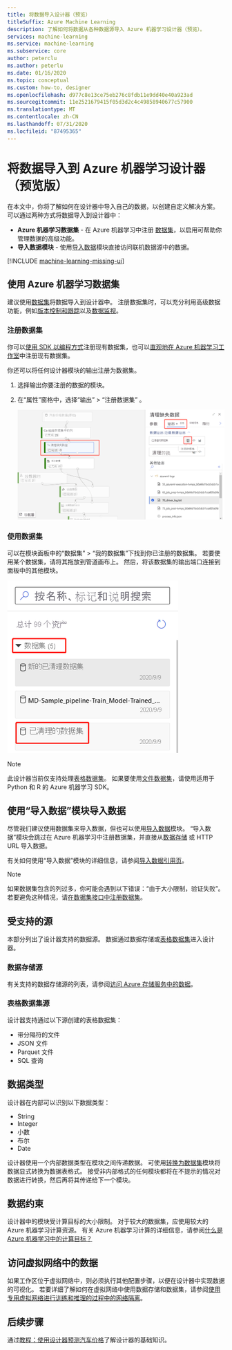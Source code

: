 ```yaml
---
title: 将数据导入设计器（预览）
titleSuffix: Azure Machine Learning
description: 了解如何将数据从各种数据源导入 Azure 机器学习设计器（预览）。
services: machine-learning
ms.service: machine-learning
ms.subservice: core
author: peterclu
ms.author: peterlu
ms.date: 01/16/2020
ms.topic: conceptual
ms.custom: how-to, designer
ms.openlocfilehash: d977c8e13ce75eb276c8fdb11e9dd40e40a923ad
ms.sourcegitcommit: 11e2521679415f05d3d2c4c49858940677c57900
ms.translationtype: MT
ms.contentlocale: zh-CN
ms.lasthandoff: 07/31/2020
ms.locfileid: "87495365"
---
```

# <a name="import-data-into-azure-machine-learning-designer-preview"></a>将数据导入到 Azure 机器学习设计器（预览版）

在本文中，你将了解如何在设计器中导入自己的数据，以创建自定义解决方案。 可以通过两种方式将数据导入到设计器中： 

* **Azure 机器学习数据集** - 在 Azure 机器学习中注册 [数据集](concept-data.md#datasets)，以启用可帮助你管理数据的高级功能。
* **导入数据模块** - 使用[导入数据](algorithm-module-reference/import-data.md)模块直接访问联机数据源中的数据。

[!INCLUDE [machine-learning-missing-ui](../../includes/machine-learning-missing-ui.md)]

## <a name="use-azure-machine-learning-datasets"></a>使用 Azure 机器学习数据集

建议使用[数据集](concept-data.md#datasets)将数据导入到设计器中。 注册数据集时，可以充分利用高级数据功能，例如[版本控制和跟踪](how-to-version-track-datasets.md)以及[数据监视](how-to-monitor-datasets.md)。

### <a name="register-a-dataset"></a>注册数据集

你可以[使用 SDK 以编程方式](how-to-create-register-datasets.md#datasets-sdk)注册现有数据集，也可以[直观地在 Azure 机器学习工作室](how-to-create-register-datasets.md#datasets-ui)中注册现有数据集。

你还可以将任何设计器模块的输出注册为数据集。

1. 选择输出你要注册的数据的模块。

1. 在“属性”窗格中，选择“输出” > “注册数据集” 。

    ![屏幕截图，其中显示了如何导航到“注册数据集”选项](media/how-to-designer-import-data/register-dataset-designer.png)

### <a name="use-a-dataset"></a>使用数据集

可以在模块面板中的“数据集” > “我的数据集”下找到你已注册的数据集。  若要使用某个数据集，请将其拖放到管道画布上。 然后，将该数据集的输出端口连接到面板中的其他模块。

![屏幕截图，其中显示了设计器面板中已保存数据集的位置](media/how-to-designer-import-data/use-datasets-designer.png)


> [!NOTE]
> 此设计器当前仅支持处理[表格数据集](how-to-create-register-datasets.md#dataset-types)。 如果要使用[文件数据集](how-to-create-register-datasets.md#dataset-types)，请使用适用于 Python 和 R 的 Azure 机器学习 SDK。

## <a name="import-data-using-the-import-data-module"></a>使用“导入数据”模块导入数据

尽管我们建议使用数据集来导入数据，但也可以使用[导入数据](algorithm-module-reference/import-data.md)模块。 “导入数据”模块会跳过在 Azure 机器学习中注册数据集，并直接从[数据存储](concept-data.md#datastores) 或 HTTP URL 导入数据。

有关如何使用“导入数据”模块的详细信息，请参阅[导入数据引用页](algorithm-module-reference/import-data.md)。

> [!NOTE]
> 如果数据集包含的列过多，你可能会遇到以下错误：“由于大小限制，验证失败”。 若要避免这种情况，请[在数据集接口中注册数据集](how-to-create-register-datasets.md#datasets-ui)。

## <a name="supported-sources"></a>受支持的源

本部分列出了设计器支持的数据源。 数据通过数据存储或[表格数据集](how-to-create-register-datasets.md#dataset-types)进入设计器。

### <a name="datastore-sources"></a>数据存储源
有关支持的数据存储源的列表，请参阅[访问 Azure 存储服务中的数据](how-to-access-data.md#supported-data-storage-service-types)。

### <a name="tabular-dataset-sources"></a>表格数据集源

设计器支持通过以下源创建的表格数据集：
 * 带分隔符的文件
 * JSON 文件
 * Parquet 文件
 * SQL 查询

## <a name="data-types"></a>数据类型

设计器在内部可以识别以下数据类型：

* String
* Integer
* 小数
* 布尔
* Date

设计器使用一个内部数据类型在模块之间传递数据。 可使用[转换为数据集](algorithm-module-reference/convert-to-dataset.md)模块将数据显式转换为数据表格式。 接受非内部格式的任何模块都将在不提示的情况对数据进行转换，然后再将其传递给下一个模块。

## <a name="data-constraints"></a>数据约束

设计器中的模块受计算目标的大小限制。 对于较大的数据集，应使用较大的 Azure 机器学习计算资源。 有关 Azure 机器学习计算的详细信息，请参阅[什么是 Azure 机器学习中的计算目标？](concept-compute-target.md#azure-machine-learning-compute-managed)

## <a name="access-data-in-a-virtual-network"></a>访问虚拟网络中的数据

如果工作区位于虚拟网络中，则必须执行其他配置步骤，以便在设计器中实现数据的可视化。 若要详细了解如何在虚拟网络中使用数据存储和数据集，请参阅[使用专用虚拟网络进行训练和推理的过程中的网络隔离](how-to-enable-virtual-network.md#machine-learning-studio)。

## <a name="next-steps"></a>后续步骤

通过[教程：使用设计器预测汽车价格](tutorial-designer-automobile-price-train-score.md)了解设计器的基础知识。
